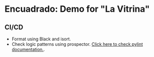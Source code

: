 # Encuadrado: Demo for "La Vitrina"

## CI/CD

- Format using Black and isort.
- Check logic patterns using prospector. [Click here to check pylint documentation.](https://pylint.pycqa.org/en/latest/user_guide/messages/index.html).
